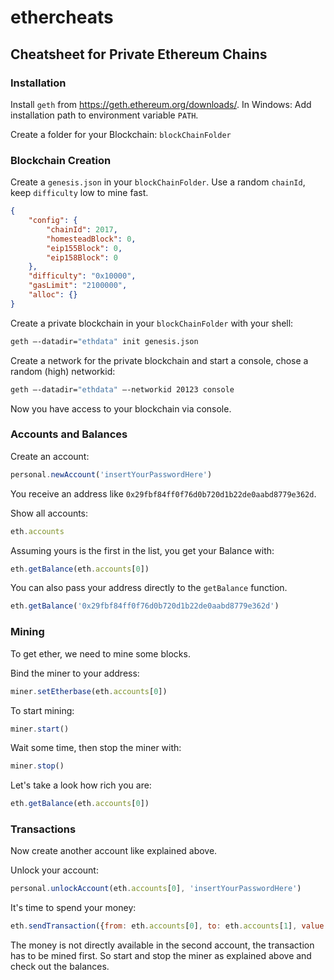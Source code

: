 # ethercheats

## Cheatsheet for Private Ethereum Chains

### Installation

Install `geth` from https://geth.ethereum.org/downloads/.
In Windows: Add installation path to environment variable `PATH`.

Create a folder for your Blockchain: `blockChainFolder`

### Blockchain Creation

Create a `genesis.json` in your `blockChainFolder`.
Use a random `chainId`, keep `difficulty` low to mine fast.

```json
{
    "config": {
        "chainId": 2017,
        "homesteadBlock": 0,
        "eip155Block": 0,
        "eip158Block": 0
    },
    "difficulty": "0x10000",
    "gasLimit": "2100000",
    "alloc": {}
}
```

Create a private blockchain in your `blockChainFolder` with your shell:

```sh
geth —-datadir="ethdata" init genesis.json
```

Create a network for the private blockchain and start a console, chose a random (high) networkid:

```sh
geth —-datadir="ethdata" —-networkid 20123 console
```

Now you have access to your blockchain via console.

### Accounts and Balances

Create an account:

```javascript
personal.newAccount('insertYourPasswordHere')
```

You receive an address like `0x29fbf84ff0f76d0b720d1b22de0aabd8779e362d`.

Show all accounts:

```javascript
eth.accounts
```

Assuming yours is the first in the list, you get your Balance with:

```javascript
eth.getBalance(eth.accounts[0])
```

You can also pass your address directly to the `getBalance` function.

```javascript
eth.getBalance('0x29fbf84ff0f76d0b720d1b22de0aabd8779e362d')
```

### Mining

To get ether, we need to mine some blocks.

Bind the miner to your address:
```javascript
miner.setEtherbase(eth.accounts[0])
```

To start mining:
```javascript
miner.start()
```

Wait some time, then stop the miner with:
```javascript
miner.stop()
```

Let's take a look how rich you are:

```javascript
eth.getBalance(eth.accounts[0])
```

### Transactions

Now create another account like explained above.

Unlock your account:

```javascript
personal.unlockAccount(eth.accounts[0], 'insertYourPasswordHere')
```

It's time to spend your money:

```javascript
eth.sendTransaction({from: eth.accounts[0], to: eth.accounts[1], value: 202020})
```

The money is not directly available in the second account, the transaction has to be mined first.
So start and stop the miner as explained above and check out the balances.


